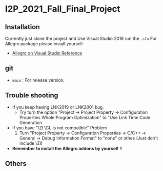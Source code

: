 # I2P_2021_Fall_Final_Project

## Installation

Currently just clone the project and Use Visual Studio 2019 run the `.sln`
For Allegro package please install yourself

- [Allegro on Visual Studio Reference](https://gamefromscratch.com/allegro-tutorial-series-part-1-getting-started/)

## git

- `main` : For release version.

## Trouble shooting

- If you keep having LNK2019 or LNK2001 bug.
	- Try turn the option "Project -> Project Property -> Configuration Properties Whole Program Optimization" to "Use Link Time Code Generation
- If you have "\ZI \GL is not compatible" Problem
	1. Turn "Project Property -> Configuration Properties -> C/C++ -> General -> Debug Information Format" to "none" or othes (Just don't include \ZI)
- **Remember to install the Allegro addons by yourself** !!
	

## Others 
